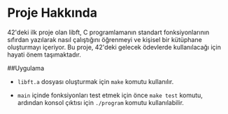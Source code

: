 # Proje Hakkında
42'deki ilk proje olan libft, C programlamanın standart fonksiyonlarının sıfırdan yazılarak nasıl çalıştığını öğrenmeyi ve kişisel bir kütüphane oluşturmayı içeriyor. Bu proje, 42'deki gelecek ödevlerde kullanılacağı için hayati önem taşımaktadır.

##Uygulama
- `libft.a` dosyası oluşturmak için `make` komutu kullanılır.

- `main` içinde fonksiyonları test etmek için önce `make test` komutu, ardından konsol çıktısı için `./program` komutu kullanılabilir.
